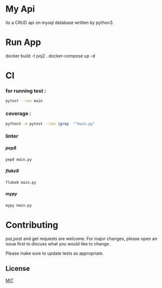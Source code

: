 # My Api

its a CRUD api on mysql database written by python3.


# Run App

docker build -t poj2 .
docker-compose up -d

# CI

### for running test :

```bash
pytest --cov main
```
### coverage :
```bash
python3 -m pytest --cov |grep  "^main.py"
```
### linter

##### pep8

```bash
pep8 main.py
```
##### flake8

```bash
flake8 main.py
```
##### mypy

```bash
mypy main.py
```

# Contributing

put,post and get requests are welcome. For major changes, please open an issue first to discuss what you would like to change.

Please make sure to update tests as appropriate.

## License

[MIT](https://choosealicense.com/licenses/mit/)

